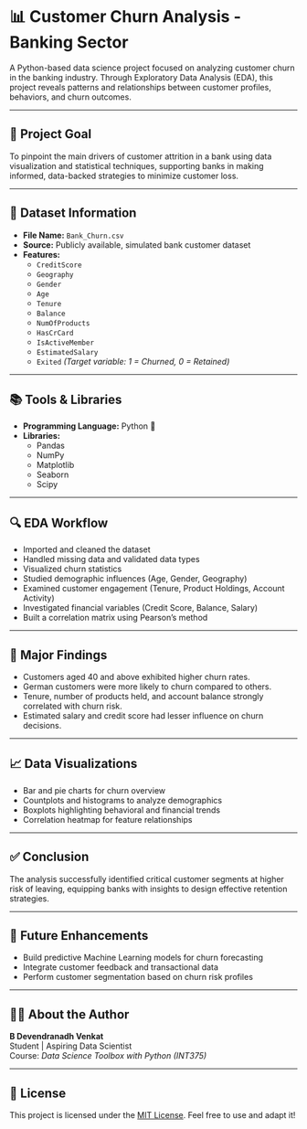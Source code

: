 # 📊 Customer Churn Analysis - Banking Sector

A Python-based data science project focused on analyzing customer churn in the banking industry. Through Exploratory Data Analysis (EDA), this project reveals patterns and relationships between customer profiles, behaviors, and churn outcomes.

---

## 📌 Project Goal
To pinpoint the main drivers of customer attrition in a bank using data visualization and statistical techniques, supporting banks in making informed, data-backed strategies to minimize customer loss.

---

## 📁 Dataset Information
- **File Name:** `Bank_Churn.csv`
- **Source:** Publicly available, simulated bank customer dataset
- **Features:**
  - `CreditScore`
  - `Geography`
  - `Gender`
  - `Age`
  - `Tenure`
  - `Balance`
  - `NumOfProducts`
  - `HasCrCard`
  - `IsActiveMember`
  - `EstimatedSalary`
  - `Exited` *(Target variable: 1 = Churned, 0 = Retained)*

---

## 📚 Tools & Libraries
- **Programming Language:** Python 🐍
- **Libraries:** 
  - Pandas
  - NumPy
  - Matplotlib
  - Seaborn
  - Scipy

---

## 🔍 EDA Workflow
- Imported and cleaned the dataset
- Handled missing data and validated data types
- Visualized churn statistics
- Studied demographic influences (Age, Gender, Geography)
- Examined customer engagement (Tenure, Product Holdings, Account Activity)
- Investigated financial variables (Credit Score, Balance, Salary)
- Built a correlation matrix using Pearson’s method

---

## 🎯 Major Findings
- Customers aged 40 and above exhibited higher churn rates.
- German customers were more likely to churn compared to others.
- Tenure, number of products held, and account balance strongly correlated with churn risk.
- Estimated salary and credit score had lesser influence on churn decisions.

---

## 📈 Data Visualizations
- Bar and pie charts for churn overview
- Countplots and histograms to analyze demographics
- Boxplots highlighting behavioral and financial trends
- Correlation heatmap for feature relationships

---

## ✅ Conclusion
The analysis successfully identified critical customer segments at higher risk of leaving, equipping banks with insights to design effective retention strategies.

---

## 📌 Future Enhancements
- Build predictive Machine Learning models for churn forecasting
- Integrate customer feedback and transactional data
- Perform customer segmentation based on churn risk profiles

---

## 🙋‍♂️ About the Author
**B Devendranadh Venkat**  
Student | Aspiring Data Scientist  
Course: *Data Science Toolbox with Python (INT375)*

---

## 📄 License
This project is licensed under the [MIT License](LICENSE). Feel free to use and adapt it!

